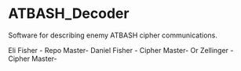# ATBASH_Decoder
Software for describing enemy ATBASH cipher communications.

Eli Fisher - Repo Master-
Daniel Fisher - Cipher Master-
Or Zellinger - Cipher Master-